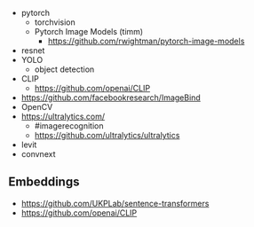- pytorch
  - torchvision
  - Pytorch Image Models (timm)
    - https://github.com/rwightman/pytorch-image-models
- resnet
- YOLO
  - object detection
- CLIP
  - https://github.com/openai/CLIP
- https://github.com/facebookresearch/ImageBind
- OpenCV
- https://ultralytics.com/
  - #imagerecognition
  - https://github.com/ultralytics/ultralytics
- levit
- convnext


## Embeddings

- https://github.com/UKPLab/sentence-transformers
- https://github.com/openai/CLIP

